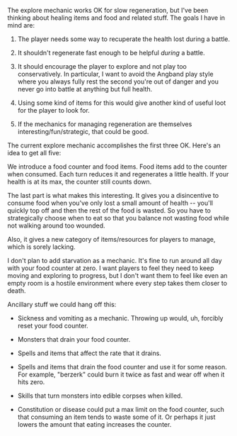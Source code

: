 The explore mechanic works OK for slow regeneration, but I've been thinking
about healing items and food and related stuff. The goals I have in mind are:

1. The player needs some way to recuperate the health lost during a battle.

2. It shouldn't regenerate fast enough to be helpful *during* a battle.

3. It should encourage the player to explore and not play too conservatively. In
   particular, I want to avoid the Angband play style where you always fully
   rest the second you're out of danger and you never go into battle at anything
   but full health.

4. Using some kind of items for this would give another kind of useful loot for
   the player to look for.

5. If the mechanics for managing regeneration are themselves
   interesting/fun/strategic, that could be good.

The current explore mechanic accomplishes the first three OK. Here's an idea to
get all five:

We introduce a food counter and food items. Food items add to the counter when
consumed. Each turn reduces it and regenerates a little health. If your health
is at its max, the counter still counts down.

The last part is what makes this interesting. It gives you a disincentive to
consume food when you've only lost a small amount of health -- you'll quickly
top off and then the rest of the food is wasted. So you have to strategically
choose when to eat so that you balance not wasting food while not walking around
too wounded.

Also, it gives a new category of items/resources for players to manage, which is
sorely lacking.

I don't plan to add starvation as a mechanic. It's fine to run around all day
with your food counter at zero. I want players to feel they need to keep moving
and exploring to progress, but I don't want them to feel like even an empty room
is a hostile environment where every step takes them closer to death.

Ancillary stuff we could hang off this:

-   Sickness and vomiting as a mechanic. Throwing up would, uh, forcibly reset
    your food counter.

-   Monsters that drain your food counter.

-   Spells and items that affect the rate that it drains.

-   Spells and items that drain the food counter and use it for some reason.
    For example, "berzerk" could burn it twice as fast and wear off when it hits
    zero.

-   Skills that turn monsters into edible corpses when killed.

-   Constitution or disease could put a max limit on the food counter, such
    that consuming an item tends to waste some of it. Or perhaps it just lowers
    the amount that eating increases the counter.
